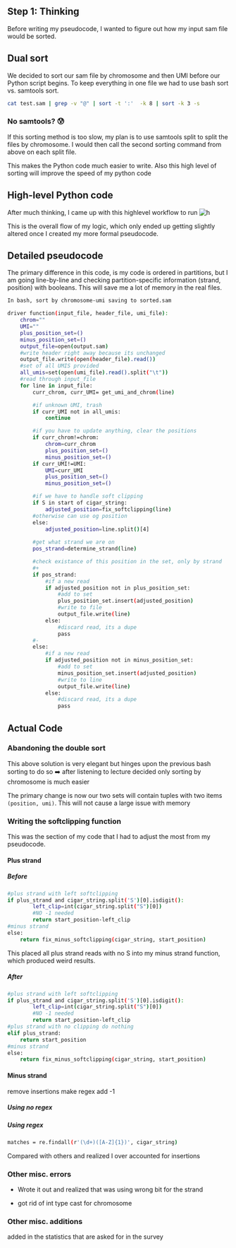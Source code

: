## Step 1: Thinking

Before writing my pseudocode, I wanted to figure out how my input sam file would be sorted.

## Dual sort

We decided to sort our sam file by chromosome and then UMI before our Python
script begins. To keep everything in one file we had to use bash sort vs. samtools sort.

```bash
cat test.sam | grep -v "@" | sort -t ':'  -k 8 | sort -k 3 -s
```

### No samtools? :cold_sweat:

If this sorting method is too slow, my plan is to use samtools split to split
the files by chromosome. I would then call the second sorting command from above
on each split file.

This makes the Python code much easier to write. Also this high level of sorting
will improve the speed of my python code

## High-level Python code

After much thinking, I came up with this highlevel workflow to run
![h](image.png)

This is the overall flow of my logic, which only ended up getting slightly
altered once I created my more formal pseudocode. 

## Detailed pseudocode

The primary difference in this code, is my code is ordered in partitions, but I
am going line-by-line and checking partition-specific information (strand, position)
with booleans. This will save me a lot of memory in the real files.

```bash
In bash, sort by chromosome-umi saving to sorted.sam

driver function(input_file, header_file, umi_file):
    chrom=""
    UMI=""
    plus_position_set=()
    minus_position_set=()
    output_file=open(output.sam)
    #write header right away because its unchanged
    output_file.write(open(header_file).read())
    #set of all UMIS provided
    all_umis=set(open(umi_file).read().split("\t"))
    #read through input_file
    for line in input_file:
        curr_chrom, curr_UMI= get_umi_and_chrom(line)

        #if unknown UMI, trash
        if curr_UMI not in all_umis:
            continue

        #if you have to update anything, clear the positions
        if curr_chrom!=chrom:
            chrom=curr_chrom
            plus_position_set=()
            minus_position_set=()
        if curr_UMI!=UMI:
            UMI=curr_UMI
            plus_position_set=()
            minus_position_set=()

        #if we have to handle soft clipping    
        if S in start of cigar_string:
            adjusted_position=fix_softclipping(line)
        #otherwise can use og position
        else:
            adjusted_position=line.split()[4]
        
        #get what strand we are on
        pos_strand=determine_strand(line)

        #check existance of this position in the set, only by strand
        #+
        if pos_strand:
            #if a new read
            if adjusted_position not in plus_position_set:
                #add to set
                plus_position_set.insert(adjusted_position)
                #write to file
                output_file.write(line)
            else:
                #discard read, its a dupe
                pass
        #-
        else:
            #if a new read
            if adjusted_position not in minus_position_set:
                #add to set
                minus_position_set.insert(adjusted_position)
                #write to line
                output_file.write(line)
            else:
                #discard read, its a dupe   
                pass
```

## Actual Code

### Abandoning the double sort

This above solution is very elegant but hinges upon the previous bash sorting to do so :arrow_right: after listening to lecture decided only sorting by chromosome is much easier

The primary change is now our two sets will contain tuples with two items `(position, umi)`. This will not cause a large issue with memory

### Writing the softclipping function

This was the section of my code that I had to adjust the most from my pseudocode.

#### Plus strand

##### Before

```bash
#plus strand with left softclipping
if plus_strand and cigar_string.split('S')[0].isdigit():
        left_clip=int(cigar_string.split("S")[0])
        #NO -1 needed
        return start_position-left_clip
#minus strand
else:
    return fix_minus_softclipping(cigar_string, start_position)           
```

This placed all plus strand reads with no S into my minus strand function, which produced weird results.

##### After

```bash
#plus strand with left softclipping
if plus_strand and cigar_string.split('S')[0].isdigit():
        left_clip=int(cigar_string.split("S")[0])
        #NO -1 needed
        return start_position-left_clip
#plus strand with no clipping do nothing
elif plus_strand:
    return start_position
#minus strand
else:
    return fix_minus_softclipping(cigar_string, start_position)  
```


#### Minus strand

remove insertions
make regex
add -1

##### Using no regex

##### Using regex

```bash
matches = re.findall(r'(\d+)([A-Z]{1})', cigar_string)
```

Compared with others and realized I over accounted for insertions

### Other misc. errors

- Wrote it out and realized that was using wrong bit for the strand

- got rid of int type cast for chromosome

### Other misc. additions

added in the statistics that are asked for in the survey

